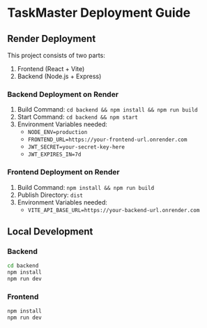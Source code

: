 # TaskMaster Deployment Guide

## Render Deployment

This project consists of two parts:
1. Frontend (React + Vite)
2. Backend (Node.js + Express)

### Backend Deployment on Render

1. Build Command: `cd backend && npm install && npm run build`
2. Start Command: `cd backend && npm start`
3. Environment Variables needed:
   - `NODE_ENV=production`
   - `FRONTEND_URL=https://your-frontend-url.onrender.com`
   - `JWT_SECRET=your-secret-key-here`
   - `JWT_EXPIRES_IN=7d`

### Frontend Deployment on Render

1. Build Command: `npm install && npm run build`
2. Publish Directory: `dist`
3. Environment Variables needed:
   - `VITE_API_BASE_URL=https://your-backend-url.onrender.com`

## Local Development

### Backend
```bash
cd backend
npm install
npm run dev
```

### Frontend
```bash
npm install
npm run dev
```

